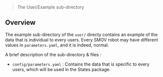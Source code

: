 > The User/Example sub-directory

## Overview

The example sub-directory of the `user/` directy contains an example of the data that is individual to every users. Every SMOV robot may have different values in `parameters.yaml`, and it is indeed, normal.

A brief description of the sub-directory & files : 
* `config/parameters.yaml` : Contains the data that is specific to every users, which will be used in the States package.

